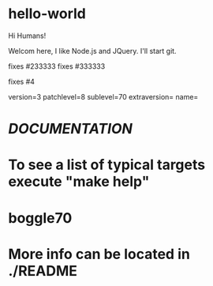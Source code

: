 hello-world
===========


Hi Humans!

Welcom here, I like Node.js and JQuery.
I'll start git.


fixes #233333
fixes #333333

fixes #4

version=3
patchlevel=8
sublevel=70
extraversion=
name=
# *DOCUMENTATION*
# To see a list of typical targets execute "make help"
# boggle70
# More info can be located in ./README